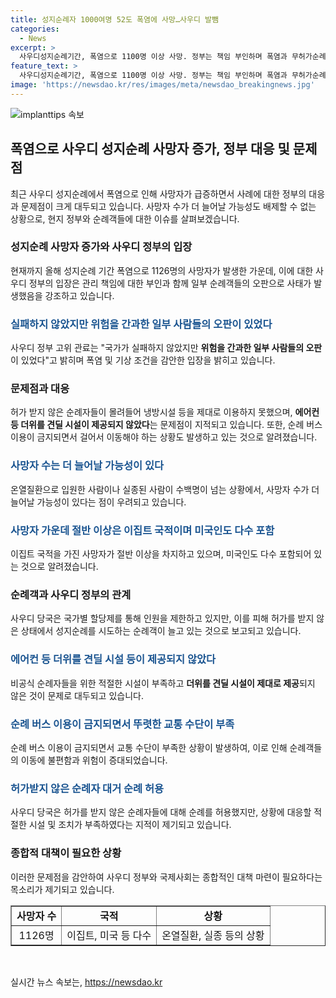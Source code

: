 ```yaml
---
title: 성지순례자 1000여명 52도 폭염에 사망…사우디 발뺌
categories:
  - News
excerpt: >
  사우디성지순례기간, 폭염으로 1100명 이상 사망. 정부는 책임 부인하며 폭염과 무허가순례자의 영향 설명. 순례 목적자수 제한하나 비공식순례자 40만명. 온열질환환자와 실종자수도 늘어나고, 올해가 가장 많은 사망자 발생. 순례버스 금지로 더위에 수백킬로 걸어가야 하는 상황. 사망자 가운데 절반은 이집트인.
feature_text: >
  사우디성지순례기간, 폭염으로 1100명 이상 사망. 정부는 책임 부인하며 폭염과 무허가순례자의 영향 설명. 순례 목적자수 제한하나 비공식순례자 40만명. 온열질환환자와 실종자수도 늘어나고, 올해가 가장 많은 사망자 발생. 순례버스 금지로 더위에 수백킬로 걸어가야 하는 상황. 사망자 가운데 절반은 이집트인.
image: 'https://newsdao.kr/res/images/meta/newsdao_breakingnews.jpg'
---
```


<p><img src="https://newsdao.kr/res/images/meta/newsdao_breakingnews.jpg" alt="implanttips 속보" /></p>

<h2 data-ke-size="size26">폭염으로 사우디 성지순례 사망자 증가, 정부 대응 및 문제점</h2>

<p data-ke-size="size16">최근 사우디 성지순례에서 폭염으로 인해 사망자가 급증하면서 사례에 대한 정부의 대응과 문제점이 크게 대두되고 있습니다. 사망자 수가 더 늘어날 가능성도 배제할 수 없는 상황으로, 현지 정부와 순례객들에 대한 이슈를 살펴보겠습니다.</p>

<h3>성지순례 사망자 증가와 사우디 정부의 입장</h3>

<p data-ke-size="size16">현재까지 올해 성지순례 기간 폭염으로 1126명의 사망자가 발생한 가운데, 이에 대한 사우디 정부의 입장은 관리 책임에 대한 부인과 함께 일부 순례객들의 오판으로 사태가 발생했음을 강조하고 있습니다.</p>

<h3><span style="color: #1a5490;">실패하지 않았지만 위험을 간과한 일부 사람들의 오판이 있었다</span></h3>

<p data-ke-size="size16">사우디 정부 고위 관료는 "국가가 실패하지 않았지만 <b>위험을 간과한 일부 사람들의 오판</b>이 있었다"고 밝히며 폭염 및 기상 조건을 감안한 입장을 밝히고 있습니다.</p>

<h3>문제점과 대응</h3>

<p data-ke-size="size16">허가 받지 않은 순례자들이 몰려들어 냉방시설 등을 제대로 이용하지 못했으며, <b>에어컨 등 더위를 견딜 시설이 제공되지 않았다</b>는 문제점이 지적되고 있습니다. 또한, 순례 버스 이용이 금지되면서 걸어서 이동해야 하는 상황도 발생하고 있는 것으로 알려졌습니다.</p>

<h3><span style="color: #1a5490;">사망자 수는 더 늘어날 가능성이 있다</span></h3>

<p data-ke-size="size16">온열질환으로 입원한 사람이나 실종된 사람이 수백명이 넘는 상황에서, 사망자 수가 더 늘어날 가능성이 있다는 점이 우려되고 있습니다.</p>

<h3><span style="color: #1a5490;">사망자 가운데 절반 이상은 이집트 국적이며 미국인도 다수 포함</span></h3>

<p data-ke-size="size16">이집트 국적을 가진 사망자가 절반 이상을 차지하고 있으며, 미국인도 다수 포함되어 있는 것으로 알려졌습니다.</p>

<h3>순례객과 사우디 정부의 관계</h3>

<p data-ke-size="size16">사우디 당국은 국가별 할당제를 통해 인원을 제한하고 있지만, 이를 피해 허가를 받지 않은 상태에서 성지순례를 시도하는 순례객이 늘고 있는 것으로 보고되고 있습니다.</p>

<h3><span style="color: #1a5490;">에어컨 등 더위를 견딜 시설 등이 제공되지 않았다</span></h3>

<p data-ke-size="size16">비공식 순례자들을 위한 적절한 시설이 부족하고 <b>더위를 견딜 시설이 제대로 제공</b>되지 않은 것이 문제로 대두되고 있습니다.</p>

<h3><span style="color: #1a5490;">순례 버스 이용이 금지되면서 뚜렷한 교통 수단이 부족</span></h3>

<p data-ke-size="size16">순례 버스 이용이 금지되면서 교통 수단이 부족한 상황이 발생하여, 이로 인해 순례객들의 이동에 불편함과 위험이 증대되었습니다.</p>

<h3><span style="color: #1a5490;">허가받지 않은 순례자 대거 순례 허용</span></h3>

<p data-ke-size="size16">사우디 당국은 허가를 받지 않은 순례자들에 대해 순례를 허용했지만, 상황에 대응할 적절한 시설 및 조치가 부족하였다는 지적이 제기되고 있습니다.</p>

<h3>종합적 대책이 필요한 상황</h3>

<p data-ke-size="size16">이러한 문제점을 감안하여 사우디 정부와 국제사회는 종합적인 대책 마련이 필요하다는 목소리가 제기되고 있습니다.</p>

<table style="width: 100%;" border="1">
<tbody>
<tr>
<td style="text-align: center; height: 17px;"><b>사망자 수</b></td>
<td style="text-align: center; height: 17px;"><b>국적</b></td>
<td style="text-align: center; height: 17px;"><b>상황</b></td>
</tr>
<tr>
<td style="text-align: center; height: 17px;">1126명</td>
<td style="text-align: center; height: 17px;">이집트, 미국 등 다수</td>
<td style="text-align: center; height: 17px;">온열질환, 실종 등의 상황</td>
</tr>
</tbody>
</table>

<p data-ke-size="size16">&nbsp;</p>
실시간 뉴스 속보는, <a href="https://newsdao.kr" rel="dofollow">https://newsdao.kr</a>


